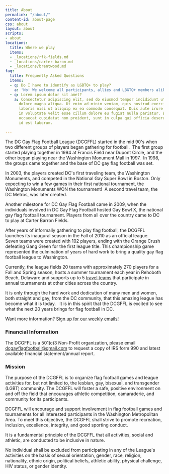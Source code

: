 ```yaml
---
title: About
permalink: "/about/"
content-id: about-page
css: about
layout: about
scripts:
- about
locations:
  title: Where we play
  items:
  - _locations/rfk-fields.md
  - _locations/carter-baron.md
  - _locations/brentwood.md
faq:
  title: Frequently Asked Questions
  items:
  - q: Do I have to identify as LGBTQ+ to play?
    a: 'No! We welcome all participants, allies and LBGTQ+ members alike.  '
  - q: Lorem ipsum dolor sit amet?
    a: Consectetur adipiscing elit, sed do eiusmod tempor incididunt ut labore et
      dolore magna aliqua. Ut enim ad minim veniam, quis nostrud exercitation ullamco
      laboris nisi ut aliquip ex ea commodo consequat. Duis aute irure dolor in reprehenderit
      in voluptate velit esse cillum dolore eu fugiat nulla pariatur. Excepteur sint
      occaecat cupidatat non proident, sunt in culpa qui officia deserunt mollit anim
      id est laborum.

---
```

The DC Gay Flag Football League (DCGFFL) started in the mid 90's when two different groups of players began gathering for football.  The first group started playing together in 1994 at Francis Field near Dupont Circle, and the other began playing near the Washington Monument Mall in 1997.  In 1998, the groups came together and the base of DC gay flag football was set.

In 2003, the players created DC's first traveling team, the Washington Monuments, and competed in the National Gay Super Bowl in Boston. Only expecting to win a few games in their first national tournament, the Washington Monuments WON the tournament!  A second travel team, the DC Metros, was later created.

Another milestone for DC Gay Flag Football came in 2009, when the individuals involved in DC Gay Flag Football hosted Gay Bowl X, the national gay flag football tournament. Players from all over the country came to DC to play at Carter Barron Fields.

After years of informally gathering to play flag football, the DCGFFL launches its inaugural season in the Fall of 2010 as an official league.  Seven teams were created with 102 players, ending with the Orange Crush defeating Gang Green for the first league title. This championship game represented the culmination of years of hard work to bring a quality gay flag football league to Washington.

Currently, the league fields 20 teams with approximately 270 players for a Fall and Spring season, hosts a summer tournament each year in Rehoboth Beach, Delaware and supports up to 5 [travel teams](/travel-program/) that participate in annual tournaments at other cities across the country.

It is only through the hard work and dedication of many men and women, both straight and gay, from the DC community, that this amazing league has become what it is today.   It is in this spirit that the DCGFFL is excited to see what the next 20 years brings for flag football in DC.

Want more information? [Sign up for our weekly emails!](http://eepurl.com/c9JkQz)

### Financial Information

The DCGFFL is a 501(c)3 Non-Profit organization, please email [dcgayflagfootball@gmail.com](mailto:dcgayflagfootball@gmail.com) to request a copy of IRS form 990 and latest available financial statement/annual report.

### Mission

The purpose of the DCGFFL is to organize flag football games and league activities for, but not limited to, the lesbian, gay, bisexual, and transgender (LGBT) community. The DCGFFL will foster a safe, positive environment on and off the field that encourages athletic competition, camaraderie, and community for its participants.

DCGFFL will encourage and support involvement in flag football games and tournaments for all interested participants in the Washington Metropolitan Area. To meet this objective, the DCGFFL shall strive to promote recreation, inclusion, excellence, integrity, and good sporting conduct.

It is a fundamental principle of the DCGFFL that all activities, social and athletic, are conducted to be inclusive in nature.

No individual shall be excluded from participating in any of the League's activities on the basis of sexual orientation, gender, race, religion, nationality, ethnic origin, political beliefs, athletic ability, physical challenge, HIV status, or gender identity.